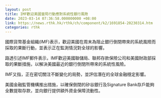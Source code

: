 ```yaml
---
layout: post
title: IMF歡迎美國當局行動應對系統性銀行風險
date: 2023-03-14 07:36:58.000000000 +08:00
link: https://news.rthk.hk/rthk/ch/component/k2/1691854-20230314.htm
categories: rthk
---
```


國際貨幣基金組織(IMF)表示，歡迎美國在周末為阻止銀行倒閉帶來的系統風險而採取的果斷行動，並表示正在監測情況對全球的影響。

路透引述IMF郵件表示，IMF歡迎美國聯儲局、聯邦存款保險公司和美國財政部採取的果斷措施，以解決美國最近的銀行倒閉所帶來的系統性風險。

IMF又指，正在密切關注不斷變化的局勢，並評估潛在的全球金融穩定影響。

美國金融監管機構推出措施，以確保倒閉的矽谷銀行及Signature Bank存戶能夠全數提取存款，並向銀行提供額外資金保障流動性。
